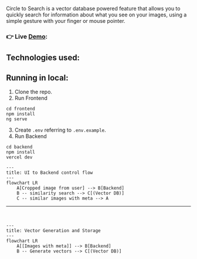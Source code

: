 Circle to Search is a vector database powered feature that allows you to quickly search for information about what you see on your images, using a simple gesture with your finger or mouse pointer. 

### 👉 Live [Demo](https://frontend-shivamarora1s-projects.vercel.app/):

## Technologies used:


## Running in local:
1. Clone the repo.
2. Run Frontend
```
cd frontend
npm install
ng serve
```
3. Create `.env` referring to `.env.example`.
4. Run Backend
```
cd backend
npm install 
vercel dev
```


```mermaid
---
title: UI to Backend control flow
---
flowchart LR
    A[Cropped image from user] --> B[Backend]
    B -- similarity search --> C[(Vector DB)]
    C -- similar images with meta --> A
```
<hr>
<br>


```mermaid
---
title: Vector Generation and Storage
---
flowchart LR
    A[[Images with meta]] --> B[Backend]
    B -- Generate vectors --> C[(Vector DB)]

```
